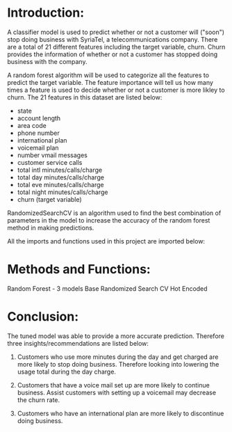 
# Introduction:

A classifier model is used to predict whether or not a customer will ("soon") stop doing business with SyriaTel, a telecommunications company. There are a total of 21 different features including the target variable, churn. Churn provides the information of whether or not a customer has stopped doing business with the company. 

A random forest algorithm will be used to categorize all the features to predict the target variable. The feature importance will tell us how many times a feature is used to decide whether or not a customer is more likley to churn. The 21 features in this dataset are listed below:

- state  
- account length
- area code 
- phone number
- international plan
- voicemail plan
- number vmail messages
- customer service calls
- total intl minutes/calls/charge
- total day minutes/calls/charge
- total eve minutes/calls/charge
- total night minutes/calls/charge
- churn (target variable)

RandomizedSearchCV is an algorithm used to find the best combination of parameters in the model to increase the accuracy of the random forest method in making predictions.

All the imports and functions used in this project are imported below: 


# Methods and Functions:
Random Forest - 3 models 
Base
Randomized Search CV
Hot Encoded

# Conclusion:


The tuned model was able to provide a more accurate prediction. Therefore three insights/recommendations are listed below:

1. Customers who use more minutes during the day and get charged are more likely to stop doing business. Therefore looking into lowering the usage total during the day charge.

2. Customers that have a voice mail set up are more likely to continue business. Assist customers with setting up a voicemail may decrease the churn rate.

3. Customers who have an international plan are more likely to discontinue doing business.


